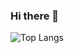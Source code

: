 ### Hi there 👋

![Top Langs](https://github-readme-stats.vercel.app/api/top-langs/?username=EfeSenerr&hide_progress=true&theme=tokyonight)
